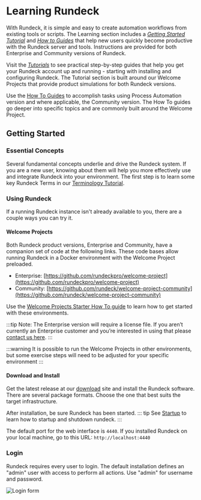 # Learning Rundeck

With Rundeck, it is simple and easy to create automation workflows from existing tools or scripts. The Learning section includes a _[Getting Started Tutorial](/learning/tutorial/preparing.md)_ and _[How to Guides](/learning/howto/overview.md)_ that help new users quickly become productive with the Rundeck server and tools. Instructions are provided for both Enterprise and Community versions of Rundeck.

Visit the _[Tutorials](/learning/tutorial/preparing.md)_ to see practical step-by-step guides that help you get your Rundeck account up and running - starting with installing and configuring Rundeck.  The Tutorial section is built around our Welcome Projects that provide product simulations for both Rundeck versions.  

Use the [How To Guides](/learning/howto/overview.md) to accomplish tasks using Process Automation version and where applicable, the Community version. The How To guides go deeper into specific topics and are commonly built around the Welcome Project.

## Getting Started

### Essential Concepts

Several fundamental concepts underlie and drive the Rundeck system. If you are a new user, knowing about them will help you more effectively use and integrate Rundeck into your environment.
The first step is to learn some key Rundeck Terms in our [Terminology Tutorial](/learning/tutorial/terminology.md).

### Using Rundeck

If a running Rundeck instance isn't already available to you,
there are a couple ways you can try it.

#### Welcome Projects

Both Rundeck product versions, Enterprise and Community, have a companion set of code at the following links. These code bases allow running Rundeck in a Docker environment with the Welcome Project preloaded.

- Enterprise: [https://github.com/rundeckpro/welcome-project](https://github.com/rundeckpro/welcome-project)
- Community: [https://github.com/rundeck/welcome-project-community](https://github.com/rundeck/welcome-project-community)

Use the [Welcome Projects Starter How To guide](/learning/howto/welcome-project-starter.md) to learn how to get started with these environments.

:::tip
Note: The Enterprise version will require a license file. If you aren’t currently an Enterprise customer and you’re interested in using that please [contact us here](https://www.rundeck.com/see-demo).
:::

:::warning
It is possible to run the Welcome Projects in other environments, but some exercise steps will need to be adjusted for your specific environment
:::

#### Download and Install
Get the latest release at our [download](https://download.rundeck.com/) site and
  install the Rundeck software. There are several package formats.
  Choose the one that best suits the target infrastructure.

  After installation, be sure Rundeck has been started.
  ::: tip
  See [Startup](/administration/maintenance/startup.md) to learn how to  startup and shutdown rundeck.
  :::

The default port for the web interface is `4440`. If you
installed Rundeck on your local machine, go to this URL: `http://localhost:4440`

### Login

Rundeck requires every user to login. The default installation
defines an "admin" user with access to perform all actions.
Use "admin" for username and password.

![Login form](~@assets/img/fig0202.png)
